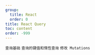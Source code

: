 ```yaml
---
group:
  title: React
  order: 0
title: React Query
toc: content
order: -999
---
```


<code src="./_react-query/demo1.tsx">查询基础</code>
<code src="./_react-query/demo2.tsx">查询的键值和惰性查询</code>
<code src="./_react-query/demo3.tsx">修改 Mutations</code>
